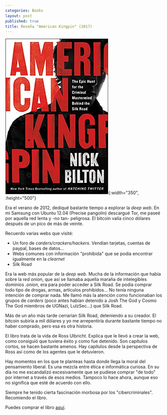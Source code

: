 ```yaml
---
categories: Books
layout: post
published: true
title: Reseña "American Kingpin" (2017)
---
```


![](/assets/americankingpintheepichuntforthecriminalmastermindbehindthesilkroad.jpg){:width="350", :height="500"}

Era el verano de 2012, dediqué bastante tiempo a explorar la _deep web_. En mi Samsung con Ubuntu 12.04 (Precise pangolin) descargué Tor, me paseé por aquella red lenta y -no tan- peligrosa. El bitcoin valía cinco dólares después de un pico de más de veinte.

Recuerdo varias webs que visité:

- Un foro de _carders/crackers/hackers_. Vendían tarjetas, cuentas de paypal, bases de datos...
- Webs comunes con información "prohibida" que se podía encontrar igualmente en la _clearnet_
- Silk Road

Era la web más popular de la _deep web_. Mucha de la información que había sobre la _red onion_, que así se llamaba aquella maraña de intelegibles dominios _.onion_, era para poder acceder a Silk Road. Se podía comprar todo tipo de drogas, armas, artículos prohibidos... No tenía ninguna intención de comprar nada. Me llamó más la atención como funcionaban los grupos de _carders_ (poco antes habían detenido a Josh The God y Cosmo The God miembros de UGNazi, LulzSec...) que Silk Road.

Más de un año más tarde cerrarían Silk Road, deteniendo a su creador. El bitcoin subiría a mil dólares y yo me arrepentiría durante bastante tiempo no haber comprado, pero esa es otra historia.

El libro trata de la vida de Ross Ulbricht. Explica que le llevó a crear la web, como consiguió que tuviera éxito y como fue detenido. Son capítulos cortos, se hacen bastante amenos. Hay capítulos desde la perspectiva de Ross así como de los agentes que le detuvieron.

Hay momentos en los que te planteas hasta donde llega la moral del pensamiento liberal. Es una mezcla entre ética e informática curiosa. En su día no me escandalizó excesivamente que se pudiese comprar "de todo" por internet a través de esos medios. Tampoco lo hace ahora, aunque eso no significa que esté de acuerdo con ello.

Siempre he tenido cierta fascinación morbosa por los "cibercriminales". Recomiendo el libro.

Puedes comprar el libro [aquí](https://amazon.es/dp/1591848148).
